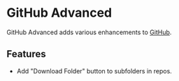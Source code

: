 # GitHub Advanced

GitHub Advanced adds various enhancements to [GitHub](https://github.com).

## Features

* Add "Download Folder" button to subfolders in repos.
